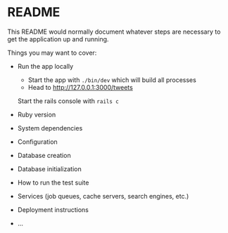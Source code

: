 # README

This README would normally document whatever steps are necessary to get the
application up and running.

Things you may want to cover:

- Run the app locally

  - Start the app with `./bin/dev` which will build all processes
  - Head to http://127.0.0.1:3000/tweets

  Start the rails console with `rails c`

- Ruby version

- System dependencies

- Configuration

- Database creation

- Database initialization

- How to run the test suite

- Services (job queues, cache servers, search engines, etc.)

- Deployment instructions

- ...
